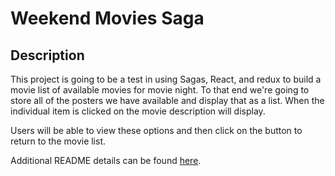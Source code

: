 # Weekend Movies Saga


## Description

This project is going to be a test in using Sagas, React, and redux to build a movie list of available movies for movie night. To that end we're going to store all of the posters we have available and display that as a list. When the individual item is clicked on the movie description will display.

Users will be able to view these options and then click on the button to return to the movie list.

Additional README details can be found [here](https://github.com/PrimeAcademy/readme-template/blob/master/README.md).
